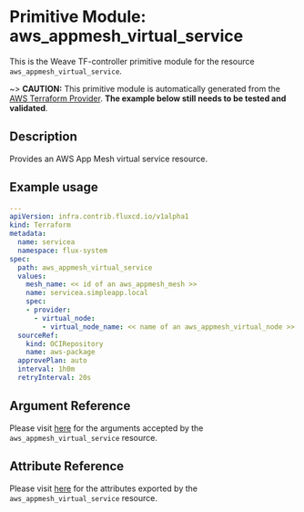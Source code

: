 
# Primitive Module: aws_appmesh_virtual_service

This is the Weave TF-controller primitive module for the resource `aws_appmesh_virtual_service`.

~> **CAUTION:** This primitive module is automatically generated from the [AWS Terraform Provider](https://registry.terraform.io/providers/hashicorp/aws/latest/docs/resources/appmesh_virtual_service). **The example below still needs to be tested and validated**.

## Description

Provides an AWS App Mesh virtual service resource.

## Example usage

```yaml
---
apiVersion: infra.contrib.fluxcd.io/v1alpha1
kind: Terraform
metadata:
  name: servicea
  namespace: flux-system
spec:
  path: aws_appmesh_virtual_service
  values:
    mesh_name: << id of an aws_appmesh_mesh >>
    name: servicea.simpleapp.local
    spec:
    - provider:
      - virtual_node:
        - virtual_node_name: << name of an aws_appmesh_virtual_node >>
  sourceRef:
    kind: OCIRepository
    name: aws-package
  approvePlan: auto
  interval: 1h0m
  retryInterval: 20s
```

## Argument Reference

Please visit [here](https://registry.terraform.io/providers/hashicorp/aws/latest/docs/resources/appmesh_virtual_service#argument-reference) for the arguments accepted by the `aws_appmesh_virtual_service` resource.

## Attribute Reference

Please visit [here](https://registry.terraform.io/providers/hashicorp/aws/latest/docs/resources/appmesh_virtual_service#attributes-reference) for the attributes exported by the `aws_appmesh_virtual_service` resource.
